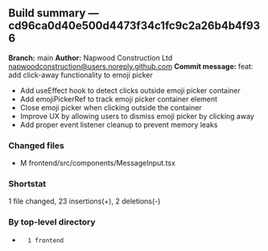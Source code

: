 ## Build summary — cd96ca0d40e500d4473f34c1fc9c2a26b4b4f936

**Branch:** main **Author:** Napwood Construction Ltd <napwoodconstruction@users.noreply.github.com>
**Commit message:** feat: add click-away functionality to emoji picker

- Add useEffect hook to detect clicks outside emoji picker container
- Add emojiPickerRef to track emoji picker container element
- Close emoji picker when clicking outside the container
- Improve UX by allowing users to dismiss emoji picker by clicking away
- Add proper event listener cleanup to prevent memory leaks

### Changed files

- M frontend/src/components/MessageInput.tsx

### Shortstat

1 file changed, 23 insertions(+), 2 deletions(-)

### By top-level directory

-       1 frontend
